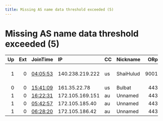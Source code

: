 ```yaml
---
title: Missing AS name data threshold exceeded (5)
---
```


# Missing AS name data threshold exceeded (5)

|   Up |   Ext | JoinTime                                                                                            | IP              | CC   | Nickname   |   ORp |   Dirp | Version   | Contact                      | OS    |   eFamMembers |
|-----:|------:|:----------------------------------------------------------------------------------------------------|:----------------|:-----|:-----------|------:|-------:|:----------|:-----------------------------|:------|--------------:|
|    1 |     0 | [04:05:53](https://metrics.torproject.org/rs.html#details/5006438995AA54DA1DF8E4903555262225601A9E) | 140.238.219.222 | us   | ShaiHulud  |  9001 |   9030 | 0.3.5.10  | 0xE360782B Ludovic &lt;Ludov | Linux |             2 |
|    0 |     0 | [15:41:09](https://metrics.torproject.org/rs.html#details/1AE35C7C7A441AAB58CFA89BA83A21FE6254BCC3) | 161.35.22.78    | us   | Bulbat     |   443 |     80 | 0.2.9.13  | None                         | Linux |             1 |
|    1 |     0 | [16:22:31](https://metrics.torproject.org/rs.html#details/CBA009C609CE5FD517051B4D88C0A59085681085) | 172.105.169.151 | au   | Unnamed    |   443 |      0 | 0.4.2.6   | None                         | Linux |             1 |
|    1 |     0 | [05:42:57](https://metrics.torproject.org/rs.html#details/BED8CF8F6E7F05DD51B4753E81BC33189011EF4E) | 172.105.185.40  | au   | Unnamed    |   443 |      0 | 0.4.2.6   | None                         | Linux |             1 |
|    1 |     0 | [06:28:20](https://metrics.torproject.org/rs.html#details/922C9A9348E0FE832E3568CC46ADD964C7C243EB) | 172.105.186.42  | au   | Unnamed    |   443 |      0 | 0.4.2.6   | None                         | Linux |             1 |
